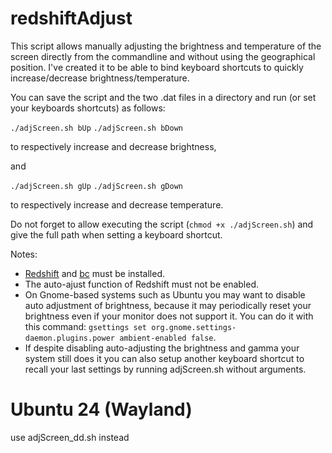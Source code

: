 # redshiftAdjust

This script allows manually adjusting the brightness and temperature of the screen directly from the commandline and without using the geographical position.
I've created it to be able to bind keyboard shortcuts to quickly increase/decrease brightness/temperature.

You can save the script and the two .dat files in a directory and run (or set your keyboards shortcuts) as follows:

`./adjScreen.sh bUp`
`./adjScreen.sh bDown`

to respectively increase and decrease brightness,

and

`./adjScreen.sh gUp`
`./adjScreen.sh gDown`

to respectively increase and decrease temperature.

Do not forget to allow executing the script (`chmod +x ./adjScreen.sh`) and give the full path when setting a keyboard shortcut.

Notes:

- [Redshift](https://github.com/jonls/redshift) and [bc](https://www.gnu.org/software/bc/) must be installed.
- The auto-ajust function of Redshift must not be enabled.
- On Gnome-based systems such as Ubuntu you may want to disable auto adjustment of brightness, because it may periodically reset your brightness even if your monitor does not support it. You can do it with this command: `gsettings set org.gnome.settings-daemon.plugins.power ambient-enabled false`.
- If despite disabling auto-adjusting the brightness and gamma your system still does it you can also setup another keyboard shortcut to recall your last settings by running adjScreen.sh without arguments.

# Ubuntu 24 (Wayland)
use adjScreen_dd.sh instead
